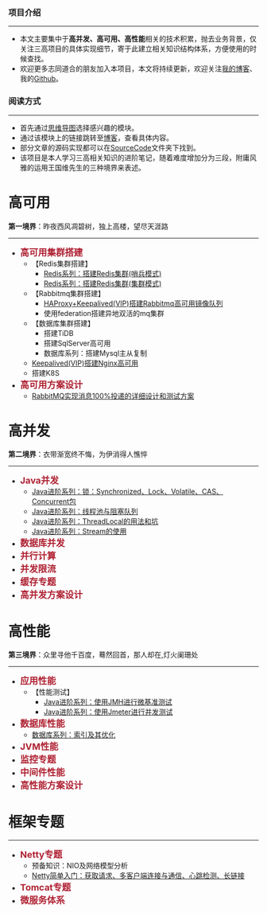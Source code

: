 ### 项目介绍
 ****
+ 本文主要集中于**高并发、高可用、高性能**相关的技术积累，抛去业务背景，仅关注三高项目的具体实现细节，寄于此建立相关知识结构体系，方便使用的时候查找。
+ 欢迎更多志同道合的朋友加入本项目，本文将持续更新，欢迎关注[我的博客](https://blog.csdn.net/ljfirst)、我的[Github](https://github.com/ljfirst)。

### 阅读方式
 ****
+ 首先通过[思维导图](https://www.processon.com/mindmap/5f5ec3a1f346fb47ca9fd147)选择感兴趣的模块。
+ 通过该模块上的链接跳转至[博客](https://blog.csdn.net/ljfirst/article/details/105731694)，查看具体内容。
+ 部分文章的源码实现都可以在[SourceCode]()文件夹下找到。
+ 该项目是本人学习三高相关知识的进阶笔记，随着难度增加分为三段，附庸风雅的运用王国维先生的三种境界来表述。

# 高可用
**第一境界**：昨夜西风凋碧树，独上高楼，望尽天涯路
 ****
+ <font color=#Af2233 size=4 >**高可用集群搭建**</font>
  + 【Redis集群搭建】
    + [Redis系列：搭建Redis集群(哨兵模式)](https://blog.csdn.net/ljfirst/article/details/107965120)
    + [Redis系列：搭建Redis集群(集群模式)](https://blog.csdn.net/ljfirst/article/details/108751883)
  + 【Rabbitmq集群搭建】
    + [HAProxy+Keepalived(VIP)搭建Rabbitmq高可用镜像队列](https://blog.csdn.net/ljfirst/article/details/106012709)
    + 使用federation搭建异地双活的mq集群
  + 【数据库集群搭建】
    + 搭建TiDB
    + 搭建SqlServer高可用
    + 数据库系列：搭建Mysql主从复制
  + [Keepalived(VIP)搭建Nginx高可用](https://blog.csdn.net/ljfirst/article/details/108573460)
  + 搭建K8S
+ <font color=#Af2233 size=4 > **高可用方案设计** </font>
  + [RabbitMQ实现消息100%投递的详细设计和测试方案](https://blog.csdn.net/ljfirst/article/details/106012727)

# 高并发
**第二境界**：衣带渐宽终不悔，为伊消得人憔悴
 ****
+ <font color=#Af2233 size=4 > **Java并发**</font> 
  + [Java进阶系列：锁：Synchronized、Lock、Volatile、CAS、Concurrent包](https://blog.csdn.net/ljfirst/article/details/108039297)
  + [Java进阶系列：线程池与阻塞队列](https://blog.csdn.net/ljfirst/article/details/108651352)
  + [Java进阶系列：ThreadLocal的用法和坑](https://blog.csdn.net/ljfirst/article/details/108635283)
  + [Java进阶系列：Stream的使用](https://blog.csdn.net/ljfirst/article/details/108635295)
+ <font color=#Af2233 size=4 >**数据库并发**</font> 
+ <font color=#Af2233 size=4 >**并行计算**</font> 
+ <font color=#Af2233 size=4 >**并发限流**</font> 
+ <font color=#Af2233 size=4 >**缓存专题**</font> 
+ <font color=#Af2233 size=4 >**高并发方案设计**</font>

# 高性能
**第三境界**：众里寻他千百度，蓦然回首，那人却在,灯火阑珊处
 ****
+ <font color=#Af2233 size=4 >**应用性能**</font> 
  + 【性能测试】
    + [Java进阶系列：使用JMH进行微基准测试](https://blog.csdn.net/ljfirst/article/details/106543981)
    + [Java进阶系列：使用Jmeter进行并发测试](https://blog.csdn.net/ljfirst/article/details/108786624)
+ <font color=#Af2233 size=4 >**数据库性能**</font> 
  + [数据库系列：索引及其优化](https://blog.csdn.net/ljfirst/article/details/108443059)
+ <font color=#Af2233 size=4 >**JVM性能**</font> 
+ <font color=#Af2233 size=4 >**监控专题**</font> 
+ <font color=#Af2233 size=4 >**中间件性能**</font> 
+ <font color=#Af2233 size=4 >**高性能方案设计**</font> 

# 框架专题
 ****
+ <font color=#Af2233 size=4 >**Netty专题**</font> 
  + 预备知识：NIO及网络模型分析
  + [Netty简单入门：获取请求、多客户端连接与通信、心跳检测、长链接](https://blog.csdn.net/ljfirst/article/details/107221532)
+ <font color=#Af2233 size=4 >**Tomcat专题**</font> 
+ <font color=#Af2233 size=4 >**微服务体系**</font> 